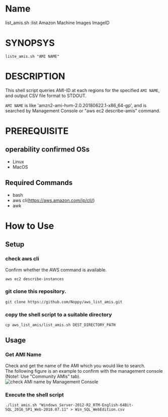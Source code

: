 # Name
list_amis.sh  :list Amazon Machine Images ImageID
# SYNOPSYS
```
liste_amis.sh "AMI NAME"
```
# DESCRIPTION
This shell script queries AMI-ID at each regions for the specified `AMI NAME`, and output CSV file format to STDOUT.

`AMI NAME` is like 'amzn2-ami-hvm-2.0.20180622.1-x86_64-gp', and is searched by Management Console or "aws ec2 describe-amis" command.
# PREREQUISITE
## operability confirmed OSs
- Linux
- MacOS
## Required Commands
- bash
- aws cli(https://aws.amazon.com/jp/cli/)
- awk

# How to Use
## Setup
### check aws cli
Confirm whether the AWS command is available.
```
aws ec2 describe-instances
```
### git clone this repository.
```
git clone https://github.com/Noppy/aws_list_amis.git
```
### copy the shell script to a suitable directory
```
cp aws_list_amis/list_amis.sh DEST_DIRECTORY_PATH
```
## Usage
### Get AMI Name
Check and get the name of the AMI which you would like to search.  
The following figure is an example to confirm with the management console  
(Note!: Use "Community AMIs" tab).
![check AMI name by Management Console](https://user-images.githubusercontent.com/2317667/44307780-b850b200-a3e3-11e8-8f69-442a69193cc5.png)
### Execute the shell script
```
./list_amis.sh "Windows_Server-2012-R2_RTM-English-64Bit-SQL_2016_SP1_Web-2018.07.11" > Win_SQL_WebEdition.csv
```
